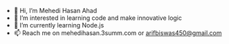 - 👋 Hi, I’m Mehedi Hasan Ahad
- 👀 I’m interested in learning code and make innovative logic
- 🌱 I’m currently learning Node.js
- 📫 Reach me on mehedihasan.3summ.com or arifbiswas450@gmail.com

<!---
ahad212/ahad212 is a ✨ special ✨ repository because its `README.md` (this file) appears on your GitHub profile.
You can click the Preview link to take a look at your changes.
--->

